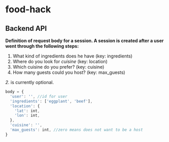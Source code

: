 # food-hack

## Backend API

**Definition of request body for a session. A session is created after a user went through the following steps:**

1. What kind of ingredients does he have (key: ingredients)
2. Where do you look for *cuisine* (key: location)
3. Which cuisine do you prefer? (key: cuisine)
4. How many guests could you host? (key: max_guests)

*2.* is currently optional.

```javascript
body = {
  'user': '', //id for user
  'ingredients': ['eggplant', 'beef'],
  'location': {
    'lat': int,
    'lon': int,
  },
  'cuisine': '',
  'max_guests': int, //zero means does not want to be a host
}
```
